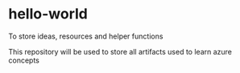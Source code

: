 # hello-world
To store ideas, resources and helper functions

This repository will be used to store all artifacts used to learn azure concepts
